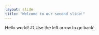 ```yaml
---
layout: slide
title: "Welcome to our second slide!"
---
```

Hello world! :D
Use the left arrow to go back!
